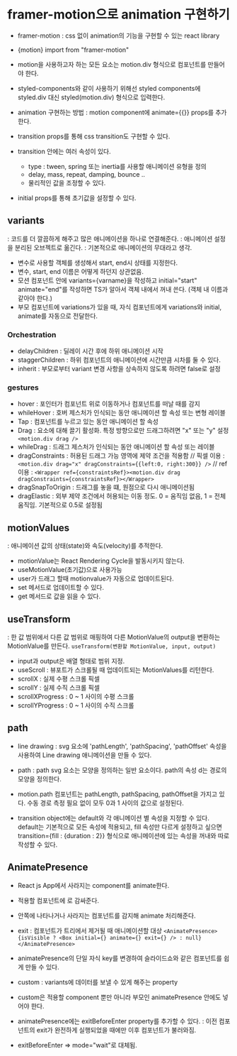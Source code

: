 # framer-motion으로 animation 구현하기

- framer-motion : css 없이 animation의 기능을 구현할 수 있는 react library
- {motion} import from "framer-motion"
- motion을 사용하고자 하는 모든 요소는 motion.div 형식으로 컴포넌트를 만들어야 한다.

- styled-components와 같이 사용하기 위해선 styled components에 styled.div 대신 styled(motion.div) 형식으로 입력한다.

- animation 구현하는 방법 : motion component에 animate={{}} props를 추가한다.
- transition props를 통해 css transition도 구현할 수 있다.
- transition 안에는 여러 속성이 있다.
  - type : tween, spring 또는 inertia를 사용할 애니메이션 유형을 정의
  - delay, mass, repeat, damping, bounce ..
  - 물리적인 값을 조정할 수 있다.
- initial props를 통해 초기값을 설정할 수 있다.

## variants

: 코드를 더 깔끔하게 해주고 많은 애니메이션을 하나로 연결해준다.
: 애니메이션 설정을 분리된 오브젝트로 옮긴다.
: 기본적으로 애니메이션의 무대라고 생각.

- 변수로 사용할 객체를 생성해서 start, end시 상태를 지정한다.
- 변수, start, end 이름은 어떻게 하던지 상관없음.
- 모션 컴포넌트 안에 variants={varname}을 작성하고 initial="start" animate="end"를 작성하면 TS가 알아서 객체 내에서 꺼내 쓴다. (객체 내 이름과 같아야 한다.)
- 부모 컴포넌트에 variations가 있을 때, 자식 컴포넌트에게 variations와 initial, animate를 자동으로 전달한다.

### Orchestration

- delayChildren : 딜레이 시간 후에 하위 애니메이션 시작
- staggerChildren : 하위 컴포넌트의 애니메이션에 시간만큼 시차를 둘 수 있다.
- inherit : 부모로부터 variant 변경 사항을 상속하지 않도록 하려면 false로 설정

### gestures

- hover : 포인터가 컴포넌트 위로 이동하거나 컴포넌트를 떠날 때를 감지
- whileHover : 호버 제스처가 인식되는 동안 애니메이션 할 속성 또는 변형 레이블
- Tap : 컴포넌트를 누르고 있는 동안 애니메이션 할 속성
- Drag : 요소에 대해 끌기 활성화. 특정 방향으로만 드래그하려면 "x" 또는 "y" 설정 `<motion.div drag />`
- whileDrag : 드래그 제스처가 인식되는 동안 애니메이션 할 속성 또는 레이블
- dragConstraints : 허용된 드래그 가능 영역에 제약 조건을 적용함
  // 픽셀 이용 : `<motion.div drag="x" dragConstraints={{left:0, right:300}} />`
  // ref 이용 : `<Wrapper ref={constraintsRef}><motion.div drag dragConstraints={constraintsRef}></Wrapper>`
- dragSnapToOrigin : 드래그를 놓을 떄, 원점으로 다시 애니메이션됨
- dragElastic : 외부 제약 조건에서 허용되는 이동 정도. 0 = 움직임 없음, 1 = 전체 움직임. 기본적으로 0.5로 설정됨

## motionValues

: 애니메이션 값의 상태(state)와 속도(velocity)를 추적한다.

- motionValue는 React Rendering Cycle을 발동시키지 않는다.
- useMotionValue(초기값)으로 사용가능
- user가 드래그 할때 motionvalue가 자동으로 업데이트된다.
- set 메서드로 업데이트할 수 있다.
- get 메서드로 값을 읽을 수 있다.

## useTransform

: 한 값 범위에서 다른 값 범위로 매핑하여 다른 MotionValue의 output을 변환하는 MotionValue를 만든다.
`useTransform(변환할 MotionValue, input, output)`

- input과 output은 배열 형태로 범위 지정.
- useScroll : 뷰포트가 스크롤될 때 업데이트되는 MotionValues를 리턴한다.
- scrollX : 실제 수평 스크롤 픽셀
- scrollY : 실제 수직 스크롤 픽셀
- scrollXProgress : 0 ~ 1 사이의 수평 스크롤
- scrollYProgress : 0 ~ 1 사이의 수직 스크롤

## path

- line drawing : svg 요소에 'pathLength', 'pathSpacing', 'pathOffset' 속성을 사용하여 Line drawing 애니메이션을 만들 수 있다.

- path : path svg 요소는 모양을 정의하는 일반 요소이다. path의 속성 d는 경로의 모양을 정의한다.

- motion.path 컴포넌트는 pathLength, pathSpacing, pathOffset을 가지고 있다. 수동 경로 측정 필요 없이 모두 0과 1 사이의 값으로 설정된다.

- transition object에는 default와 각 애니메이션 별 속성을 지정할 수 있다. default는 기본적으로 모든 속성에 적용되고, fill 속성만 다르게 설정하고 싶으면 transition={fill : {duration : 2}} 형식으로 애니메이션에 있는 속성을 꺼내와 따로 작성할 수 있다.

## AnimatePresence

- React js App에서 사라지는 component를 animate한다.
- 적용할 컴포넌트에 <AnimatePresence>로 감싸준다.
- 안쪽에 나타나거나 사라지는 컴포넌트를 감지해 animate 처리해준다.
- exit : 컴포넌트가 트리에서 제거될 때 애니메이션할 대상
  `<AnimatePresence>{isVisible ? <Box initial={} animate={} exit={} /> : null}</AnimatePresence>`

- animatePresence의 단일 자식 key를 변경하여 슬라이드쇼와 같은 컴포넌트를 쉽게 만들 수 있다.
- custom : variants에 데이터를 보낼 수 있게 해주는 property
- custom은 적용할 component 뿐만 아니라 부모인 animatePresence 안에도 넣어야 한다.
- animatePresence에는 exitBeforeEnter property를 추가할 수 있다. : 이전 컴포넌트의 exit가 완전하게 실행되었을 때에만 이후 컴포넌트가 불러와짐.
- exitBeforeEnter => mode="wait"로 대체됨.
